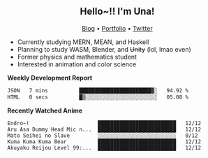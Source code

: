 <h2 align="center">
  Hello~!! I'm Una!
</h2>

<p align="center">
  <a href="https://anarchy.website/">Blog</a> &bull;
  <a href="https://una-ada.github.io/">Portfolio</a> &bull;
  <a href="https://twitter.com/xn__z7x">Twitter</a>
</p>

- Currently studying MERN, MEAN, and Haskell
- Planning to study WASM, Blender, and ~~Unity~~ (lol, lmao even)
- Former physics and mathematics student
- Interested in animation and color science

**Weekly Development Report**

<!--START_SECTION:waka-->

```txt
JSON   7 mins          ███████████████████████▓░   94.92 %
HTML   0 secs          █▒░░░░░░░░░░░░░░░░░░░░░░░   05.08 %
```

<!--END_SECTION:waka-->

**Recently Watched Anime**

<!-- RECENT-ANIME:START -->

    Endro~!                      █████████████████████████   12/12
    Aru Asa Dummy Head Mic n...  █████████████████████████   12/12
    Mato Seihei no Slave         ░░░░░░░░░░░░░░░░░░░░░░░░░   0/12
    Kuma Kuma Kuma Bear          █████████████████████████   12/12
    Akuyaku Reijou Level 99:...  █████████████████████████   12/12
<!-- RECENT-ANIME:END -->
